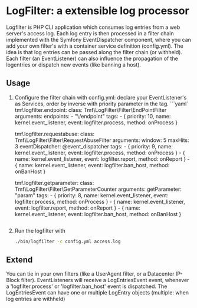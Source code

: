 LogFilter: a extensible log processor
=====================================

Logfilter is PHP CLI application which consumes log entries from a web server's access log. 
Each log entry is then processed in a filter chain implemented with the Symfony EventDispatcher component, where you can add your own filter's with a container service definition (config.yml).
The idea is that log entries can be passed along the filter chain (or withheld). Each filter (an EventListener) can also influence the propagation of the logentries or dispatch new events (like banning a host).

Usage
-----
1. Configure the filter chain with config.yml: declare your EventListener's as Services, order by inverse with priority parameter in the tag.
    ```yaml`
    tmf.logfilter.endpoint:
        class: Tmf\LogFilter\Filter\EndPointFilter
        arguments:
            endpoints:
                - "\\/endpoint"
        tags:
            - { priority: 10, name: kernel.event_listener, event: logfilter.process, method: onProcess }
    
    tmf.logfilter.requestabuse:
        class: Tmf\LogFilter\Filter\RequestAbuseFilter
        arguments:
            window: 5
            maxHits: 3
            eventDispatcher: @event_dispatcher
        tags:
            - { priority: 9, name: kernel.event_listener, event: logfilter.process, method: onProcess }
            - { name: kernel.event_listener, event: logfilter.report, method: onReport }
            - { name: kernel.event_listener, event: logfilter.ban_host, method: onBanHost }
    
    tmf.logfilter.getparameter:
        class: Tmf\LogFilter\Filter\GetParameterCounter
        arguments:
            getParameter: "param"
        tags:
            - { priority: 8, name: kernel.event_listener, event: logfilter.process, method: onProcess }
            - { name: kernel.event_listener, event: logfilter.report, method: onReport }
            - { name: kernel.event_listener, event: logfilter.ban_host, method: onBanHost }
        
    ```
2. Run the logfilter with
    
    ```bash
    ./bin/logfilter -c config.yml access.log
    ```
    
Extend
------
You can tie in your own filters (like a UserAgent filter, or a Datacenter IP-Block filter). 
EventListeners will receive a LogEntriesEvent event, whenever a 'logfilter.process' or 'logfilter.ban_host' event is dispatched.
The LogEntriesEvent can have one or multiple LogEntry objects (multiple: when log entries are withheld)